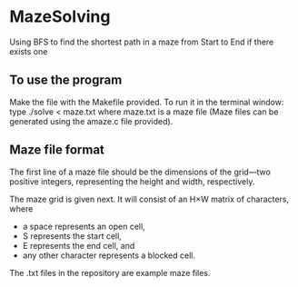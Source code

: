 # MazeSolving
Using BFS to find the shortest path in a maze from Start to End if there exists one


## To use the program
Make the file with the Makefile provided. To run it in the terminal window: type ./solve < maze.txt where maze.txt is a maze file (Maze files can be generated using the amaze.c file provided).


## Maze file format
The first line of a maze file should be the dimensions of the grid—two positive integers, representing the height and width, respectively.

The maze grid is given next. It will consist of an H×W matrix of characters, where
- a space represents an open cell,
- S represents the start cell,
- E represents the end cell, and
- any other character represents a blocked cell.

The .txt files in the repository are example maze files.
